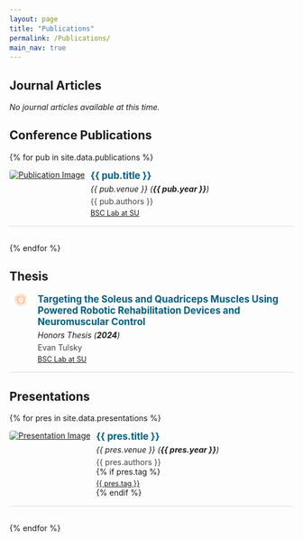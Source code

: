 ```yaml
---
layout: page
title: "Publications"
permalink: /Publications/
main_nav: true
---
```


<style>
.pub-entry {
  display: flex;
  align-items: flex-start;
  margin-bottom: 30px;
  border-bottom: 1px solid #ddd;
  padding-bottom: 15px;
}

.pub-thumb {
  width: 40px;
  height: auto;
  max-height: 100px;
  margin-right: 10px;
  border-radius: 4px;
  object-fit: contain;
}

.pub-details {
  flex: 1;
}

.pub-title {
  font-size: 1.2em;
  font-weight: bold;
  color: #005f83;
  text-decoration: none;
}

.pub-title:hover {
  text-decoration: underline;
}

.pub-meta {
  font-style: italic;
  margin-top: 5px;
}

.pub-authors {
  margin-top: 5px;
  color: #444;
}

.pub-year-inst {
  margin-top: 5px;
  font-size: 0.9em;
  color: #666;
}
</style>

## Journal Articles
<p><em>No journal articles available at this time.</em></p>

## Conference Publications

{% for pub in site.data.publications %}
<div class="pub-entry">
  <a href="{{ pub.link }}" target="_blank">
    <img src="{{ pub.img }}" alt="Publication Image" class="pub-thumb">
  </a>
  <div class="pub-details">
    <a href="{{ pub.link }}" class="pub-title" target="_blank">{{ pub.title }}</a>
    <div class="pub-meta">{{ pub.venue }} (<strong>{{ pub.year }}</strong>)</div>
    <div class="pub-authors">{{ pub.authors }}</div>
    <div class="pub-year-inst"><a href="/tags/bsc-lab-at-su">BSC Lab at SU</a></div>
  </div>
</div>
{% endfor %}

## Thesis

<div class="pub-entry">
  <a href="https://evantulsky.netlify.app/papers/awards/2024/05/20/thesis" target="_blank">
    <img src="/assets/publications/thesis2024.png" alt="Honors Thesis" class="pub-thumb">
  </a>
  <div class="pub-details">
    <a href="https://evantulsky.netlify.app/papers/awards/2024/05/20/thesis" class="pub-title" target="_blank">
      Targeting the Soleus and Quadriceps Muscles Using Powered Robotic Rehabilitation Devices and Neuromuscular Control
    </a>
    <div class="pub-meta">Honors Thesis (<strong>2024</strong>)</div>
    <div class="pub-authors">Evan Tulsky</div>
    <div class="pub-year-inst"><a href="/tags/bsc-lab-at-su">BSC Lab at SU</a></div>
  </div>
</div>

## Presentations

{% for pres in site.data.presentations %}
<div class="pub-entry">
  <a href="{{ pres.link }}" target="_blank">
    <img src="{{ pres.img }}" alt="Presentation Image" class="pub-thumb">
  </a>
  <div class="pub-details">
    <a href="{{ pres.link }}" class="pub-title" target="_blank">{{ pres.title }}</a>
    <div class="pub-meta">{{ pres.venue }} (<strong>{{ pres.year }}</strong>)</div>
    <div class="pub-authors">{{ pres.authors }}</div>
    {% if pres.tag %}
    <div class="pub-year-inst"><a href="/tags/{{ pres.tag | slugify }}">{{ pres.tag }}</a></div>
    {% endif %}
  </div>
</div>
{% endfor %}

